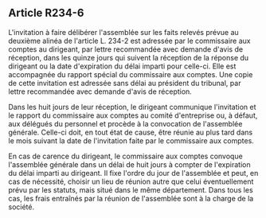 Article R234-6
----
L'invitation à faire délibérer l'assemblée sur les faits relevés prévue au
deuxième alinéa de l'article L. 234-2 est adressée par le commissaire aux
comptes au dirigeant, par lettre recommandée avec demande d'avis de réception,
dans les quinze jours qui suivent la réception de la réponse du dirigeant ou la
date d'expiration du délai imparti pour celle-ci. Elle est accompagnée du
rapport spécial du commissaire aux comptes. Une copie de cette invitation est
adressée sans délai au président du tribunal, par lettre recommandée avec
demande d'avis de réception.

Dans les huit jours de leur réception, le dirigeant communique l'invitation et
le rapport du commissaire aux comptes au comité d'entreprise ou, à défaut, aux
délégués du personnel et procède à la convocation de l'assemblée générale.
Celle-ci doit, en tout état de cause, être réunie au plus tard dans le mois
suivant la date de l'invitation faite par le commissaire aux comptes.

En cas de carence du dirigeant, le commissaire aux comptes convoque l'assemblée
générale dans un délai de huit jours à compter de l'expiration du délai imparti
au dirigeant. Il fixe l'ordre du jour de l'assemblée et peut, en cas de
nécessité, choisir un lieu de réunion autre que celui éventuellement prévu par
les statuts, mais situé dans le même département. Dans tous les cas, les frais
entraînés par la réunion de l'assemblée sont à la charge de la société.
